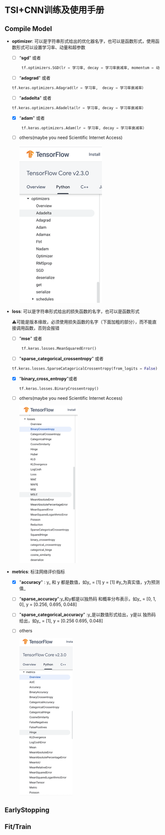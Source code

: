 # TSI+CNN训练及使用手册

## Compile Model

* **optimizer**: 可以是字符串形式给出的优化器名字，也可以是函数形式，使用函数形式可以设置学习率、动量和超参数

  - [ ] “**sgd**”  或者

    ```python
     tf.optimizers.SGD(lr = 学习率, decay = 学习率衰减率, momentum = 动量参数）
    ```

  - [ ]  “**adagrad**" 或者 

    ```python
    tf.keras.optimizers.Adagrad(lr = 学习率,  decay = 学习率衰减率）
    ```

  - [ ]  ”**adadelta**" 或者 

    ```python
    tf.keras.optimizers.Adadelta(lr = 学习率, decay = 学习率衰减率）
    ```

  - [x] “**adam**" 或者

    ```python
     tf.keras.optimizers.Adam(lr = 学习率, decay = 学习率衰减率）
    ```

  - [ ] others(maybe you need Scientific Internet Access)

    <img src="img/optimizer.png" alt="optimizer" style="zoom:50%;" />

    [tf.keras.optimizers]: https://www.tensorflow.org/api_docs/python/tf/keras/optimizers

* **loss**: 可以是字符串形式给出的损失函数的名字，也可以是函数形式

  ​		⚠️可能是版本缘故，必须使用损失函数的名字（下面加粗的部分），而不能直接调用函数，否则会报错

  - [ ] ”**mse**" 或者

    ```python
     tf.keras.losses.MeanSquaredError()
    ```

  - [ ]  "**sparse_categorical_crossentropy**" 或者 

    ```python
    tf.keras.losses.SparseCatagoricalCrossentropy(from_logits = False)
    ```

  - [x] "**binary_cross_entropy**"或者

    ```python
    tf.keras.losses.BinaryCrossentropy()
    ```

  - [ ] others(maybe you need Scientific Internet Access)

    <img src="img/loss.png" alt="loss" style="zoom:50%;" />

    [tf.keras.losses]: https://www.tensorflow.org/api_docs/python/tf/keras/losses

* **metrics**: 标注网络评价指标

  - [x] "**accuracy**" : y_ 和 y 都是数值，如y_ = [1] y = [1] #y_为真实值，y为预测值_
  
  - [ ] “**sparse_accuracy**":y_和y都是以独热码 和概率分布表示，如y_ = [0, 1, 0], y = [0.256, 0.695, 0.048]
  
  - [ ] "**sparse_categorical_accuracy**" :y_是以数值形式给出，y是以 独热码给出，如y_ = [1], y = [0.256 0.695, 0.048]
  
  - [ ] others
  
    <img src="img/metrics.png" alt="metrics" style="zoom:50%;" />
  
    [tf.keras.optimizers]: https://www.tensorflow.org/api_docs/python/tf/keras/optimizers
  
    
## EarlyStopping  



## Fit/Train

